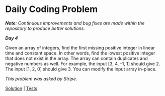 # Daily Coding Problem

****Note***: Continuous improvements and bug fixes are made within the repository to produce better solutions.*

***Day 4***

Given an array of integers, find the first missing positive integer in linear time and constant space. In other words, find the lowest positive integer that does not exist in the array. The array can contain duplicates and negative numbers as well. For example, the input [3, 4, -1, 1] should give 2. The input [1, 2, 0] should give 3. You can modify the input array in-place.

*This problem was asked by Stripe.*

[Solution](main.go) | [Tests](main_test.go)